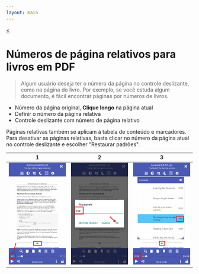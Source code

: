 ```yaml
---
layout: main
---
```

[<](/wiki/faq/pt)

# Números de página relativos para livros em PDF

> Algum usuário deseja ter o número da página no controle deslizante, como na página do livro.
Por exemplo, se você estuda algum documento, é fácil encontrar páginas por números de livros.

* Número da página original, __Clique longo__ na página atual
* Definir o número da página relativa
* Controle deslizante com número de página relativo

Páginas relativas também se aplicam à tabela de conteúdo e marcadores.
Para desativar as páginas relativas, basta clicar no número da página atual no controle deslizante e escolher &quot;Restaurar padrões&quot;.

|1|2|3|
|-|-|-|
|![](1.png)|![](2.png)|![](3.png)|
